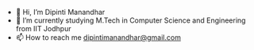 - 👋 Hi, I’m Dipinti Manandhar
- 🌱 I’m currently studying M.Tech in Computer Science and Engineering from IIT Jodhpur
- 📫 How to reach me dipintimanandhar@gmail.com

<!---
dipintimanandhar/dipintimanandhar is a ✨ special ✨ repository because its `README.md` (this file) appears on your GitHub profile.
You can click the Preview link to take a look at your changes.
--->
